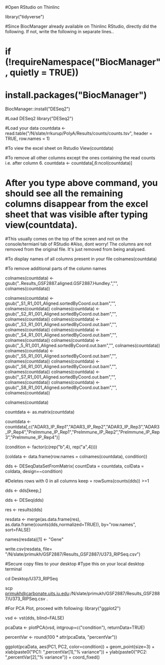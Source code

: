 #Open RStudio on Thinlinc

library("tidyverse")

#Since BiocManager already available on Thinlinc RStudio, directly did the following. If not, write the following in separate lines.. 
# if (!requireNamespace("BiocManager", quietly = TRUE))
# install.packages("BiocManager")
 
BiocManager::install("DESeq2")

#Load DESeq2
library("DESeq2")

#Load your data
countdata <- read.table("/N/slate/rrkurup/PolyA/Results/counts/counts.tsv", header = TRUE, row.names = 1)

#To view the excel sheet on Rstudio
View(countdata)

#To remove all other columns except the ones containing the read counts i.e. after column 6. 
countdata <- countdata[,6:ncol(countdata)]

# After you type above command, you should see all the remaining columns disappear from the excel sheet that was visible after typing view(countdata). 
#This usually comes on the top of the screen and not on the console/termianl tab of RStudio
#Also, dont worry! The columns are  not removed from the original file. It's just removed from being analysed.

#To display names of all columns present in your file
colnames(countdata)

#To remove additional parts of the column names

colnames(countdata) <- gsub("..Results_GSF2887.aligned.GSF2887.Hundley.","", colnames(countdata))

colnames(countdata) <- gsub("_S1_R1_001_Aligned.sortedByCoord.out.bam","", colnames(countdata))
colnames(countdata) <- gsub("_S2_R1_001_Aligned.sortedByCoord.out.bam","", colnames(countdata))
colnames(countdata) <- gsub("_S3_R1_001_Aligned.sortedByCoord.out.bam","", colnames(countdata))
colnames(countdata) <- gsub("_S4_R1_001_Aligned.sortedByCoord.out.bam","", colnames(countdata))
colnames(countdata) <- gsub("_5_R1_001_Aligned.sortedByCoord.out.bam","", colnames(countdata))
colnames(countdata) <- gsub("_S5_R1_001_Aligned.sortedByCoord.out.bam","", colnames(countdata))
colnames(countdata) <- gsub("_S6_R1_001_Aligned.sortedByCoord.out.bam","", colnames(countdata))
colnames(countdata) <- gsub("_S7_R1_001_Aligned.sortedByCoord.out.bam","", colnames(countdata))
colnames(countdata) <- gsub("_S8_R1_001_Aligned.sortedByCoord.out.bam","", colnames(countdata))

colnames(countdata)

countdata <- as.matrix(countdata)

countdata <- countdata[,c("ADAR3_IP_Rep1","ADAR3_IP_Rep2","ADAR3_IP_Rep3","ADAR3_IP_Rep4","PreImmune_IP_Rep1","PreImmune_IP_Rep2","PreImmune_IP_Rep3","PreImmune_IP_Rep4")]

(condition <- factor(c(rep("b",4), rep("a",4))))

(coldata <- data.frame(row.names = colnames(countdata), condition))

dds <- DESeqDataSetFromMatrix( countData = countdata, colData = coldata, design=~condition)

#Deletes rows with 0 in all columns
keep = rowSums(counts(dds)) >=1

dds <- dds[keep,]

dds <- DESeq(dds)

res <- results(dds)

resdata <- merge(as.data.frame(res), as.data.frame(counts(dds,normalized=TRUE)), by="row.names", sort=FALSE)

names(resdata)[1] <- "Gene"

write.csv(resdata, file= "/N/slate/primukh/GSF2887/Results_GSF2887/U373_RIPSeq.csv")

#Secure copy files to your desktop
#Type this on your local desktop terminal

cd Desktop/U373_RIPSeq

scp primukh@carbonate.uits.iu.edu:/N/slate/primukh/GSF2887/Results_GSF2887/U373_RIPSeq.csv .

#For PCA Plot, proceed with following: 
library("ggplot2")

vsd <- vst(dds, blind=FALSE)

pcaData <- plotPCA(vsd, intgroup=c("condition"), returnData=TRUE)

percentVar <- round(100 * attr(pcaData, "percentVar"))

ggplot(pcaData, aes(PC1, PC2, color=condition)) +
  geom_point(size=3) +
  xlab(paste0("PC1: ",percentVar[1],"% variance")) +
  ylab(paste0("PC2: ",percentVar[2],"% variance")) + 
  coord_fixed()
